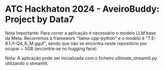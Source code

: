 # ATC Hackhaton 2024 - AveiroBuddy: Project by Data7

Nota Importante: Para correr a aplicação é necessário o modelo LLM base da Meta. Recorremos à framework "llama-cpp-python" e o modelo é "T.E-8.1.i1-Q4_K_M.gguf", sendo que não se encontra neste repositório por ocupar ~ 5GB (encontra-se no hugging face).

Nota: A aplicação pode ser inicializada com o ficheiro ultimate_streamlit.py utilizando o streamlit.


